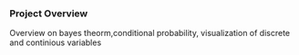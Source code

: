 ### Project Overview

 Overview on bayes theorm,conditional probability, visualization of discrete and continious variables


